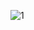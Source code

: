 ![1](https://cloud.githubusercontent.com/assets/16939699/14212130/04515706-f84f-11e5-8f70-28ca926c6919.PNG)

